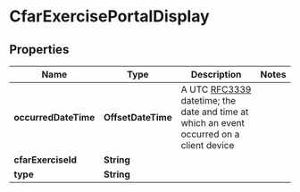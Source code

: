 

# CfarExercisePortalDisplay


## Properties

| Name | Type | Description | Notes |
|------------ | ------------- | ------------- | -------------|
|**occurredDateTime** | **OffsetDateTime** | A UTC [RFC3339](https://xml2rfc.tools.ietf.org/public/rfc/html/rfc3339.html#anchor14) datetime;  the date and time at which an event occurred on a client device |  |
|**cfarExerciseId** | **String** |  |  |
|**type** | **String** |  |  |



